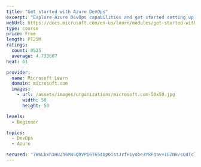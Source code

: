 ```yaml
---
title: "Get started with Azure DevOps"
excerpt: "Explore Azure DevOps capabilities and get started setting up your own organization knowing what separates elite performers from low performers."
webUrl: https://docs.microsoft.com/en-us/learn/modules/get-started-with-devops/
type: course
price: Free
length: PT25M
ratings:
  count: 8525
  average: 4.733607
heat: 61

provider:
  name: Microsoft Learn
  domain: microsoft.com
  images:
    - url: /assets/images/organizations/microsoft.com-50x50.jpg
      width: 50
      height: 50

levels:
  - Beginner

topics:
  - DevOps
  - Azure

secured: "7W6Lkxh1HU2h6M4SQhVPi6T6540p0istJrfH1yobe3Y8FQav+IGZN8/sQ4TclpR6lgEoSRk6HHDqSuB3pgx6KftKwpTsYTvjj8+y4vSEQt0oYN2CEgsFNEe7prdp20KYUeGdRg0eWF8pYKpKpWR1pJ/dVxWzl71APLetWbGJO/hWl2Vlt01Vff5uf6LUkD5Q2z8z4ybPd2iMWtNtHfNckyFXqKacP/zx/S5IK4lBMu7ddE7ZQncvJDoUVLzdKqYxVEgcxZEjtRfG49O0x22WtegidkgwUmAoU3Lsr7SpO3vPVJVv8c0WPapp8XNZYGds5tiiUUIquB5poKlwh5ImL624GS0YjFqkvoxnwQiUewZ9iECekjrrt46wW9yktnFZHbLMy8B5ND9JFk/iw1ro8JmLOzuKUGJr5sJP1FPjCAk=;jRIO7jpcFqJmSolP3BrhcA=="
---
```


